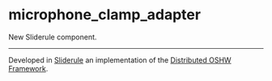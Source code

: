 # microphone_clamp_adapter
New Sliderule component.

---
Developed in [Sliderule](http://sliderule.io) an implementation of the [Distributed OSHW Framework](http://dof.sliderule.io).
